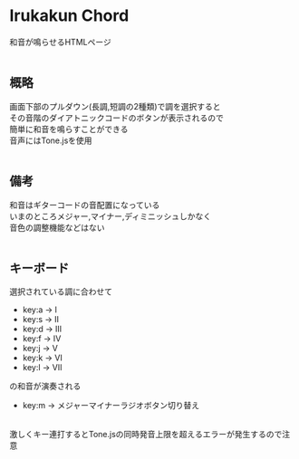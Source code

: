 # Irukakun Chord
和音が鳴らせるHTMLページ<br>
<br>

## 概略
画面下部のプルダウン(長調,短調の2種類)で調を選択すると<br>
その音階のダイアトニックコードのボタンが表示されるので<br>
簡単に和音を鳴らすことができる<br>
音声にはTone.jsを使用<br>
<br>

## 備考
和音はギターコードの音配置になっている<br>
いまのところメジャー,マイナー,ディミニッシュしかなく<br>
音色の調整機能などはない<br>
<br>

## キーボード
選択されている調に合わせて<br>

- key:a -> I
- key:s -> II
- key:d -> III
- key:f -> IV
- key:j -> V
- key:k -> VI
- key:l -> VII

の和音が演奏される<br>

- key:m -> メジャーマイナーラジオボタン切り替え

<br>
激しくキー連打するとTone.jsの同時発音上限を超えるエラーが発生するので注意